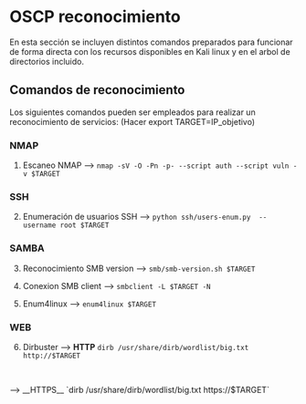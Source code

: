 # OSCP reconocimiento

En esta sección se incluyen distintos comandos preparados para funcionar de forma directa con los recursos disponibles en Kali linux y en el arbol de directorios incluido.

## Comandos de reconocimiento

Los siguientes comandos pueden ser empleados para realizar un reconocimiento de servicios: (Hacer export TARGET=IP_objetivo)
  
### NMAP

1) Escaneo NMAP                        -->  `nmap -sV -O -Pn -p- --script auth --script vuln -v $TARGET`

### SSH

2) Enumeración de usuarios SSH         -->  `python ssh/users-enum.py  --username root $TARGET`

### SAMBA

3) Reconocimiento SMB version          -->  `smb/smb-version.sh $TARGET`

4) Conexion SMB client                 -->  `smbclient -L $TARGET -N`

5) Enum4linux                          -->  `enum4linux $TARGET` 

### WEB

6) Dirbuster                           --> __HTTP__ `dirb /usr/share/dirb/wordlist/big.txt http://$TARGET`        
<pre>    </pre> --> __HTTPS__ `dirb /usr/share/dirb/wordlist/big.txt https://$TARGET` 
                                       
                                        
